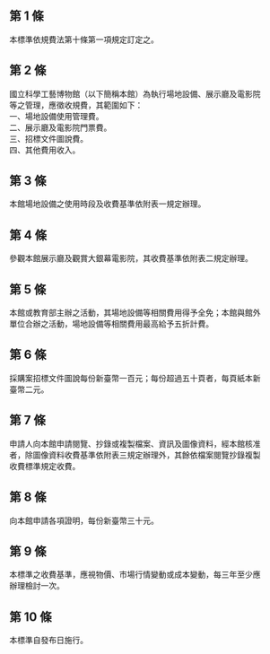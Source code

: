 第 1 條
-------
本標準依規費法第十條第一項規定訂定之。

第 2 條
-------
國立科學工藝博物館（以下簡稱本館）為執行場地設備、展示廳及電影院  
等之管理，應徵收規費，其範圍如下：  
一、場地設備使用管理費。  
二、展示廳及電影院門票費。  
三、招標文件圖說費。  
四、其他費用收入。

第 3 條
-------
本館場地設備之使用時段及收費基準依附表一規定辦理。

第 4 條
-------
參觀本館展示廳及觀賞大銀幕電影院，其收費基準依附表二規定辦理。

第 5 條
-------
本館或教育部主辦之活動，其場地設備等相關費用得予全免；本館與館外  
單位合辦之活動，場地設備等相關費用最高給予五折計費。

第 6 條
-------
採購案招標文件圖說每份新臺幣一百元；每份超過五十頁者，每頁紙本新  
臺幣二元。

第 7 條
-------
申請人向本館申請閱覽、抄錄或複製檔案、資訊及圖像資料，經本館核准  
者，除圖像資料收費基準依附表三規定辦理外，其餘依檔案閱覽抄錄複製  
收費標準規定收費。

第 8 條
-------
向本館申請各項證明，每份新臺幣三十元。

第 9 條
-------
本標準之收費基準，應視物價、市場行情變動或成本變動，每三年至少應  
辦理檢討一次。

第 10 條
--------
本標準自發布日施行。

